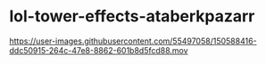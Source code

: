 # lol-tower-effects-ataberkpazarr


https://user-images.githubusercontent.com/55497058/150588416-ddc50915-264c-47e8-8862-601b8d5fcd88.mov

